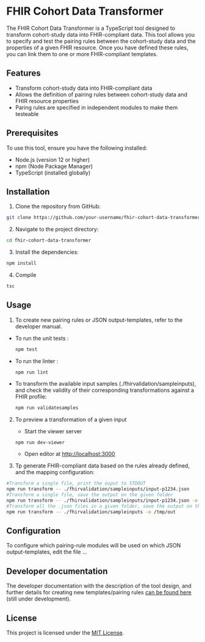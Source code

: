 # FHIR Cohort Data Transformer

The FHIR Cohort Data Transformer is a TypeScript tool designed to transform cohort-study data into FHIR-compliant data. This tool allows you to specify and test the pairing rules between the cohort-study data and the properties of a given FHIR resource. Once you have defined these rules, you can link them to one or more FHIR-compliant templates.

## Features

- Transform cohort-study data into FHIR-compliant data
- Allows the definition of pairing rules between cohort-study data and FHIR resource properties
- Paring rules are specified in independent modules to make them testeable

## Prerequisites

To use this tool, ensure you have the following installed:

- Node.js (version 12 or higher)
- npm (Node Package Manager)
- TypeScript (installed globally)

## Installation

1. Clone the repository from GitHub:

```bash
git clone https://github.com/your-username/fhir-cohort-data-transformer.git
```

2. Navigate to the project directory:

```bash
cd fhir-cohort-data-transformer
```

3. Install the dependencies:

```bash
npm install
```

4. Compile

```bash
tsc
```


## Usage

1. To create new pairing rules or JSON output-templates, refer to the developer manual. 

* To run the unit tests :

  ```bash
  npm test
  ```

* To run the linter :

  ```bash
  npm run lint
  ```
* To transform the available input samples (./fhirvalidation/sampleinputs), and check the validity of their corresponding transformations against a FHIR profile:

  ```bash  
  npm run validatesamples
  ```

2. To preview a transformation of a given input

   * Start the viewer server
   ````
   npm run dev-viewer
   ````
   * Open editor at [http://localhost:3000](http://localhost:3000)

  
3. Tp generate FHIR-compliant data based on the rules already defined, and the mapping configuration:

```bash
#Transform a single file, print the ouput to STDOUT
npm run transform -- ./fhirvalidation/sampleinputs/input-p1234.json
#Transform a single file, save the output on the given folder
npm run transform -- ./fhirvalidation/sampleinputs/input-p1234.json -o /tmp/out
#Transform all the .json files in a given folder, save the output on the given folder
npm run transform -- ./fhirvalidation/sampleinputs -o /tmp/out
```



## Configuration

To configure which pairing-rule modules will be used on which JSON output-templates, edit the file ...

## Developer documentation

The developer documentation with the description of the tool design, and further details for creating new templates/pairing rules [can be found here](./docs/development.md) (still under development).


## License

This project is licensed under the [MIT License](LICENSE).


